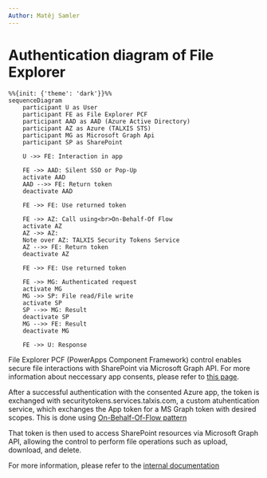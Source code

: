 ```yaml
---
Author: Matěj Samler
---
```


# Authentication diagram of File Explorer

``` mermaid
%%{init: {'theme': 'dark'}}%%
sequenceDiagram
    participant U as User
    participant FE as File Explorer PCF
    participant AAD as AAD (Azure Active Directory)
    participant AZ as Azure (TALXIS STS)
    participant MG as Microsoft Graph Api
    participant SP as SharePoint

    U ->> FE: Interaction in app

    FE ->> AAD: Silent SSO or Pop-Up
    activate AAD
    AAD -->> FE: Return token
    deactivate AAD

    FE ->> FE: Use returned token

    FE ->> AZ: Call using<br>On-Behalf-Of Flow
    activate AZ
    AZ ->> AZ: 
    Note over AZ: TALXIS Security Tokens Service
    AZ -->> FE: Return token
    deactivate AZ

    FE ->> FE: Use returned token

    FE ->> MG: Authenticated request
    activate MG
    MG ->> SP: File read/File write
    activate SP
    SP -->> MG: Result
    deactivate SP
    MG -->> FE: Result
    deactivate MG

    FE ->> U: Response
```

File Explorer PCF (PowerApps Component Framework) control enables secure file interactions with SharePoint via Microsoft Graph API.
For more information about neccessary app consents, please refer to [this page](/docs/src/en/customizer-guide/required-application-consent.md#talxis---pcffilepicker).

After a successful authentication with the consented Azure app, the token is exchanged with securitytokens.services.talxis.com, a custom atuhentication service, which exchanges the App token for a MS Graph token with desired scopes. This is done using [On-Behalf-Of-Flow pattern](https://learn.microsoft.com/en-us/entra/identity-platform/v2-oauth2-on-behalf-of-flow)

That token is then used to access SharePoint resources via Microsoft Graph API, allowing the control to perform file operations such as upload, download, and delete.

For more information, please refer to the [internal documentation](https://dev.azure.com/thenetworg/INT0015/_wiki/wikis/INT0015.wiki/4301/Authentication-Flow)
